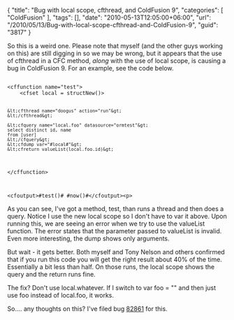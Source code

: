 {
	"title": "Bug with local scope, cfthread, and ColdFusion 9",
	"categories": [
		"ColdFusion"
	],
	"tags": [],
	"date": "2010-05-13T12:05:00+06:00",
	"url": "/2010/05/13/Bug-with-local-scope-cfthread-and-ColdFusion-9",
	"guid": "3817"
}

So this is a weird one. Please note that myself (and the other guys working on this) are still digging in so we may be wrong, but it appears that the use of cfthread in a CFC method, <i>along</i> with the use of local scope, is causing a bug in ColdFusion 9. For an example, see the code below.

<p>
<!--more-->
<code>
&lt;cffunction name="test"&gt;
	&lt;cfset local = structNew()&gt;

	&lt;cfthread name="doogus" action="run"&gt;
	&lt;/cfthread&gt;
	
	&lt;cfquery name="local.foo" datasource="ormtest"&gt;
	select distinct id, name
	from [user]
	&lt;/cfquery&gt;
	&lt;cfdump var="#local#"&gt;
	&lt;cfreturn valueList(local.foo.id)&gt;
&lt;/cffunction&gt;

&lt;cfoutput&gt;#test()# #now()#&lt;/cfoutput&gt;&lt;p&gt;
</code>

<p>

As you can see, I've got a method, test, than runs a thread and then does a query. Notice I use the new local scope so I don't have to var it above. Upon running this, we are seeing an error when we try to use the valueList function. The error states that the parameter passed to valueList is invalid. Even more interesting, the dump shows only arguments. 

<p>

But wait - it gets better. Both myself and Tony Nelson and others confirmed that if you run this code you will get the right result about 40% of the time. Essentially a bit less than half. On those runs, the local scope shows the query and the return runs fine. 

<p>

The fix? Don't use local.whatever. If I switch to var foo = "" and then just use foo instead of local.foo, it works.

<p>

So.... any thoughts on this? I've filed bug <a href="http://cfbugs.adobe.com/cfbugreport/flexbugui/cfbugtracker/main.html#bugId=82861">82861</a> for this.